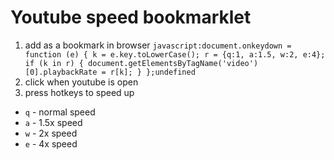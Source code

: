 # Youtube speed bookmarklet

1. add as a bookmark in browser `javascript:document.onkeydown = function (e) { k = e.key.toLowerCase(); r = {q:1, a:1.5, w:2, e:4}; if (k in r) { document.getElementsByTagName('video')[0].playbackRate = r[k]; } };undefined`
1. click when youtube is open
1. press hotkeys to speed up
  * `q` - normal speed
  * `a` - 1.5x speed
  * `w` - 2x speed
  * `e` - 4x speed
